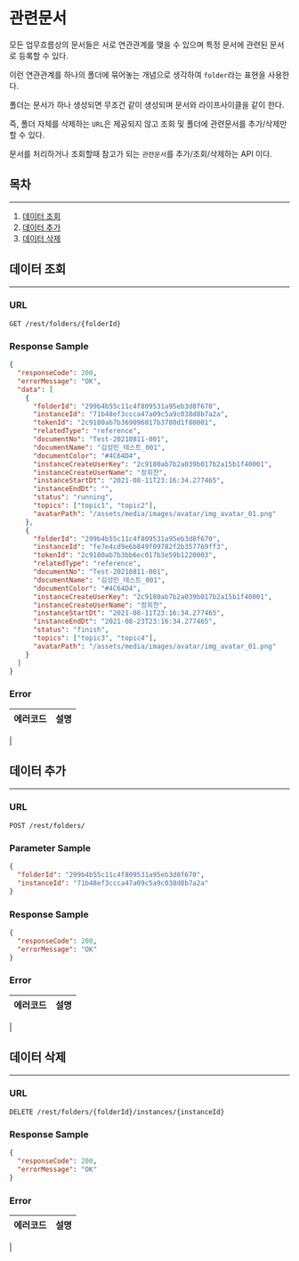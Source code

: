 # 관련문서

모든 업무흐름상의 문서들은 서로 연관관계를 맺을 수 있으며 특정 문서에 관련된 문서로 등록할 수 있다.

이런 연관관계를 하나의 폴더에 묶어놓는 개념으로 생각하여 `folder`라는 표현을 사용한다.

폴더는 문서가 하나 생성되면 무조건 같이 생성되며 문서와 라이프사이클을 같이 한다.

즉, 폴더 자체를 삭제하는 `URL`은 제공되지 않고 조회 및 폴더에 관련문서를 추가/삭제만 할 수 있다.

문서를 처리하거나 조회할때 참고가 되는 `관련문서`를 추가/조회/삭제하는 API 이다.

## 목차

---

1. [데이터 조회](#데이터-조회)
2. [데이터 추가](#데이터-추가)
3. [데이터 삭제](#데이터-삭제)

## 데이터 조회

---

### URL
```
GET /rest/folders/{folderId}
```

### Response Sample

```json
{
  "responseCode": 200,
  "errorMessage": "OK",
  "data": [
    {
      "folderId": "299b4b55c11c4f809531a95eb3d8f670",
      "instanceId": "71b48ef3ccca47a09c5a9c038d8b7a2a",
      "tokenId": "2c9180ab7b369096017b3780d1f80001",
      "relatedType": "reference",
      "documentNo": "Test-20210811-001",
      "documentName": "김성민_테스트_001",
      "documentColor": "#4C64D4",
      "instanceCreateUserKey": "2c9180ab7b2a039b017b2a15b1f40001",
      "instanceCreateUserName": "정희찬",
      "instanceStartDt": "2021-08-11T23:16:34.277465",
      "instanceEndDt": "",
      "status": "running",
      "topics": ["topic1", "topic2"],
      "avatarPath": "/assets/media/images/avatar/img_avatar_01.png"    
    },
    {
      "folderId": "299b4b55c11c4f809531a95eb3d8f670",
      "instanceId": "fe7e4cd9e6b849f09782f2b357769ff3",
      "tokenId": "2c9180ab7b3bb6ec017b3e59b1220003",
      "relatedType": "reference",
      "documentNo": "Test-20210811-001",
      "documentName": "김성민_테스트_001",
      "documentColor": "#4C64D4",
      "instanceCreateUserKey": "2c9180ab7b2a039b017b2a15b1f40001",
      "instanceCreateUserName": "정희찬",
      "instanceStartDt": "2021-08-11T23:16:34.277465",
      "instanceEndDt": "2021-08-23T23:16:34.277465",
      "status": "finish",
      "topics": ["topic3", "topic4"],
      "avatarPath": "/assets/media/images/avatar/img_avatar_01.png"
    }
  ]
}
```

### Error

| 에러코드 | 설명 | 
|:---|:---|
|

## 데이터 추가

---

### URL
```
POST /rest/folders/
```

### Parameter Sample

```json
{
  "folderId": "299b4b55c11c4f809531a95eb3d8f670",
  "instanceId": "71b48ef3ccca47a09c5a9c038d8b7a2a"
}
```

### Response Sample

```json
{
  "responseCode": 200,
  "errorMessage": "OK"
}
```

### Error

| 에러코드 | 설명 | 
|:---|:---|
|

## 데이터 삭제

---

### URL
```
DELETE /rest/folders/{folderId}/instances/{instanceId}
```

### Response Sample

```json
{
  "responseCode": 200,
  "errorMessage": "OK"
}
```

### Error

| 에러코드 | 설명 | 
|:---|:---|
|
